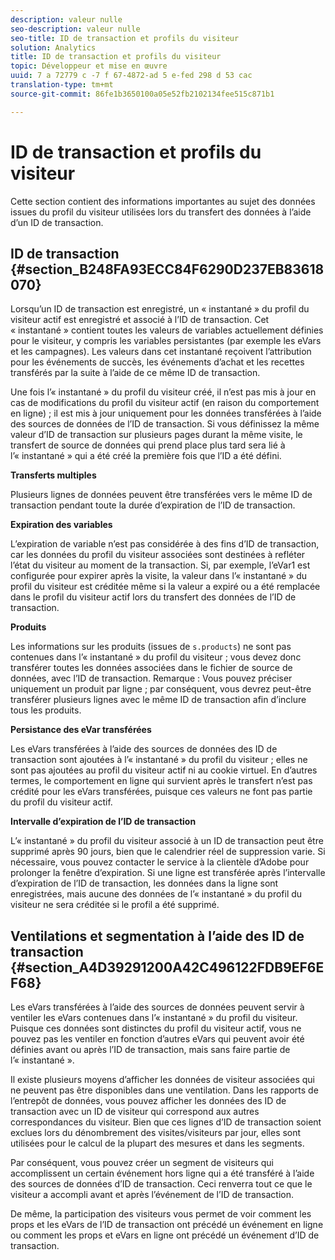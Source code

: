```yaml
---
description: valeur nulle
seo-description: valeur nulle
seo-title: ID de transaction et profils du visiteur
solution: Analytics
title: ID de transaction et profils du visiteur
topic: Développeur et mise en œuvre
uuid: 7 a 72779 c -7 f 67-4872-ad 5 e-fed 298 d 53 cac
translation-type: tm+mt
source-git-commit: 86fe1b3650100a05e52fb2102134fee515c871b1

---
```



# ID de transaction et profils du visiteur

Cette section contient des informations importantes au sujet des données issues du profil du visiteur utilisées lors du transfert des données à l’aide d’un ID de transaction.

## ID de transaction {#section_B248FA93ECC84F6290D237EB83618070}

Lorsqu’un ID de transaction est enregistré, un « instantané » du profil du visiteur actif est enregistré et associé à l’ID de transaction. Cet « instantané » contient toutes les valeurs de variables actuellement définies pour le visiteur, y compris les variables persistantes (par exemple les eVars et les campagnes). Les valeurs dans cet instantané reçoivent l’attribution pour les événements de succès, les événements d’achat et les recettes transférés par la suite à l’aide de ce même ID de transaction.

Une fois l’« instantané » du profil du visiteur créé, il n’est pas mis à jour en cas de modifications du profil du visiteur actif (en raison du comportement en ligne) ; il est mis à jour uniquement pour les données transférées à l’aide des sources de données de l’ID de transaction. Si vous définissez la même valeur d’ID de transaction sur plusieurs pages durant la même visite, le transfert de source de données qui prend place plus tard sera lié à l’« instantané » qui a été créé la première fois que l’ID a été défini.

**Transferts multiples**

Plusieurs lignes de données peuvent être transférées vers le même ID de transaction pendant toute la durée d’expiration de l’ID de transaction.

**Expiration des variables**

L’expiration de variable n’est pas considérée à des fins d’ID de transaction, car les données du profil du visiteur associées sont destinées à refléter l’état du visiteur au moment de la transaction. Si, par exemple, l’eVar1 est configurée pour expirer après la visite, la valeur dans l’« instantané » du profil du visiteur est créditée même si la valeur a expiré ou a été remplacée dans le profil du visiteur actif lors du transfert des données de l’ID de transaction.

**Produits**

Les informations sur les produits (issues de `s.products`) ne sont pas contenues dans l’« instantané » du profil du visiteur ; vous devez donc transférer toutes les données associées dans le fichier de source de données, avec l’ID de transaction. Remarque : Vous pouvez préciser uniquement un produit par ligne ; par conséquent, vous devrez peut-être transférer plusieurs lignes avec le même ID de transaction afin d’inclure tous les produits.

**Persistance des eVar transférées**

Les eVars transférées à l’aide des sources de données des ID de transaction sont ajoutées à l’« instantané » du profil du visiteur ; elles ne sont pas ajoutées au profil du visiteur actif ni au cookie virtuel. En d’autres termes, le comportement en ligne qui survient après le transfert n’est pas crédité pour les eVars transférées, puisque ces valeurs ne font pas partie du profil du visiteur actif.

**Intervalle d’expiration de l’ID de transaction**

L’« instantané » du profil du visiteur associé à un ID de transaction peut être supprimé après 90 jours, bien que le calendrier réel de suppression varie. Si nécessaire, vous pouvez contacter le service à la clientèle d’Adobe pour prolonger la fenêtre d’expiration. Si une ligne est transférée après l’intervalle d’expiration de l’ID de transaction, les données dans la ligne sont enregistrées, mais aucune des données de l’« instantané » du profil du visiteur ne sera créditée si le profil a été supprimé.

## Ventilations et segmentation à l’aide des ID de transaction {#section_A4D39291200A42C496122FDB9EF6EF68}

Les eVars transférées à l’aide des sources de données peuvent servir à ventiler les eVars contenues dans l’« instantané » du profil du visiteur. Puisque ces données sont distinctes du profil du visiteur actif, vous ne pouvez pas les ventiler en fonction d’autres eVars qui peuvent avoir été définies avant ou après l’ID de transaction, mais sans faire partie de l’« instantané ».

Il existe plusieurs moyens d’afficher les données de visiteur associées qui ne peuvent pas être disponibles dans une ventilation. Dans les rapports de l’entrepôt de données, vous pouvez afficher les données des ID de transaction avec un ID de visiteur qui correspond aux autres correspondances du visiteur. Bien que ces lignes d’ID de transaction soient exclues lors du dénombrement des visites/visiteurs par jour, elles sont utilisées pour le calcul de la plupart des mesures et dans les segments.

Par conséquent, vous pouvez créer un segment de visiteurs qui accomplissent un certain événement hors ligne qui a été transféré à l’aide des sources de données d’ID de transaction. Ceci renverra tout ce que le visiteur a accompli avant et après l’événement de l’ID de transaction.

De même, la participation des visiteurs vous permet de voir comment les props et les eVars de l’ID de transaction ont précédé un événement en ligne ou comment les props et eVars en ligne ont précédé un événement d’ID de transaction.
